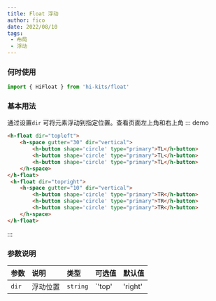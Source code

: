 ```yaml
---
title: Float 浮动
author: fico
date: 2022/08/10
tags:
 - 布局
 - 浮动
---
```

### 何时使用
```ts
import { HiFloat } from 'hi-kits/float'
```

### 基本用法
通过设置`dir` 可将元素浮动到指定位置。查看页面左上角和右上角
::: demo
```html
<h-float dir="topleft">
    <h-space gutter="30" dir="vertical">
        <h-button shape='circle' type="primary">TL</h-button>
        <h-button shape='circle' type="primary">TL</h-button>
        <h-button shape='circle' type="primary">TL</h-button>
    </h-space>
</h-float>
 <h-float dir="topright">
    <h-space gutter="10" dir="vertical">
        <h-button shape='circle' type="primary">TR</h-button>
        <h-button shape='circle' type="primary">TR</h-button>
        <h-button shape='circle' type="primary">TR</h-button>
    </h-space>
</h-float>
```
:::

### 参数说明

|参数|说明|类型|可选值|默认值
|:--|:--|:--|:-----|:---
| `dir`| 浮动位置 |  `string` | `'top' | 'right' | 'bottom' | 'left' | 'topleft' | 'topright' | 'bottomleft' | 'bottomright'` | -
